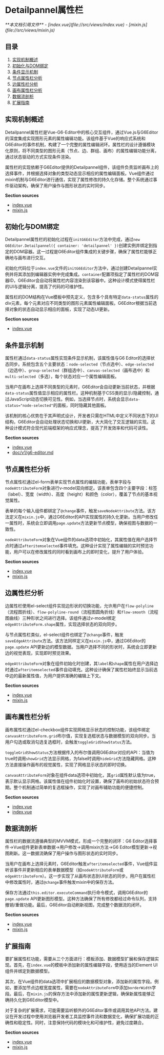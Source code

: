 # Detailpannel属性栏

<cite>
**本文档引用文件**   
- [index.vue](file://src/views/index.vue)
- [mixin.js](file://src/views/mixin.js)
</cite>

## 目录
1. [实现机制概述](#实现机制概述)
2. [初始化与DOM绑定](#初始化与dom绑定)
3. [条件显示机制](#条件显示机制)
4. [节点属性栏分析](#节点属性栏分析)
5. [边属性栏分析](#边属性栏分析)
6. [画布属性栏分析](#画布属性栏分析)
7. [数据流剖析](#数据流剖析)
8. [扩展指南](#扩展指南)

## 实现机制概述

Detailpannel属性栏是Vue-G6-Editor中的核心交互组件，通过Vue.js与G6Editor的深度集成实现图形元素的属性编辑功能。该组件基于Vue的响应式系统和G6Editor的事件机制，构建了一个完整的属性编辑闭环。属性栏的设计遵循模块化原则，将不同类型的图形元素（节点、边、群组、画布）的属性编辑功能分离，通过状态驱动的方式实现条件渲染。

属性栏的实现依赖于G6Editor提供的Detailpannel组件，该组件负责监听画布上的选择事件，并根据选择对象的类型动态显示相应的属性编辑面板。Vue组件通过mixin机制与G6Editor进行通信，实现了属性修改的持久化存储。整个系统通过事件驱动架构，确保了用户操作与图形状态的实时同步。

**Section sources**
- [index.vue](file://src/views/index.vue#L91-L182)
- [mixin.js](file://src/views/mixin.js#L0-L31)

## 初始化与DOM绑定

Detailpannel属性栏的初始化过程在`initG6Editor`方法中完成，通过`new G6Editor.Detailpannel({ container: 'detailpannel' })`创建实例并绑定到指定的DOM容器。这一过程是G6Editor组件集成的关键步骤，确保了属性栏能够正确地与画布进行交互。

初始化代码位于`index.vue`文件的`initG6Editor`方法中，通过创建Detailpannel实例并将其添加到编辑器实例中完成集成。`container`配置项指定了属性栏的DOM容器ID，G6Editor会自动将属性栏内容渲染到该容器中。这种设计模式使得属性栏的UI与逻辑分离，提高了代码的可维护性。

属性栏的DOM结构在Vue模板中预先定义，包含多个具有特定`data-status`属性的div元素，每个元素对应不同类型的图形元素属性编辑面板。G6Editor根据当前选择对象的状态自动显示相应的面板，实现了动态UI更新。

**Section sources**
- [index.vue](file://src/views/index.vue#L356-L370)

## 条件显示机制

属性栏通过`data-status`属性实现条件显示机制，该属性值与G6 Editor的选择状态同步。系统包含五个主要状态：`node-selected`（节点选中）、`edge-selected`（边选中）、`group-selected`（群组选中）、`canvas-selected`（画布选中）和`multi-selected`（多选），每个状态对应一个属性编辑面板。

当用户在画布上选择不同类型的元素时，G6Editor会自动更新当前状态，并根据`data-status`属性值显示相应的属性栏。这种机制基于CSS类的显示/隐藏控制，通过JavaScript动态切换可见性。例如，当选择节点时，系统会显示`data-status="node-selected"`的面板，同时隐藏其他面板。

该机制的核心优势在于其声明式设计，开发者只需在HTML中定义不同状态下的UI结构，G6Editor会自动处理状态切换和UI更新，大大简化了交互逻辑的实现。这种设计模式符合现代前端框架的响应式理念，提高了开发效率和代码可读性。

**Section sources**
- [index.vue](file://src/views/index.vue#L105-L173)
- [doc/v1/g6-editor.md](file://doc/v1/g6-editor.md#L199-L219)

## 节点属性栏分析

节点属性栏通过el-form表单实现节点属性的编辑功能，表单字段与`nodeAttributeForm`对象进行v-model双向绑定。该表单包含四个主要字段：标签（label）、宽度（width）、高度（height）和颜色（color），覆盖了节点的基本视觉属性。

表单的每个输入组件都绑定了`@change`事件，触发`saveNodeAttribute`方法。该方法定义在`mixin.js`中，通过G6Editor的API实现属性的持久化更新。当用户修改任一属性时，系统会立即调用`page.update`方法更新节点模型，确保视图与数据的一致性。

`nodeAttributeForm`对象在Vue组件的data选项中初始化，其属性值在用户选择节点时通过`afteritemselected`事件填充。这种设计实现了属性编辑的实时预览功能，用户可以在修改属性的同时看到画布上的即时变化，提升了用户体验。

**Section sources**
- [index.vue](file://src/views/index.vue#L111-L129)
- [mixin.js](file://src/views/mixin.js#L3-L14)

## 边属性栏分析

边属性栏使用el-select组件实现边形状的切换功能，允许用户在`flow-polyline`（流程图折线）、`flow-polyline-round`（流程图圆角折线）和`flow-smooth`（流程图曲线）三种形状之间进行选择。该组件通过v-model绑定`edgeAttributeForm.shape`属性，实现选择状态的双向同步。

与节点属性栏类似，el-select组件也绑定了`@change`事件，触发`saveEdgeAttribute`方法。该方法同样定义在`mixin.js`中，通过G6Editor的`page.update` API更新边的模型数据。当用户选择不同的形状时，系统会立即更新边的视觉表现，实现即时预览效果。

`edgeAttributeForm`对象在组件初始化时创建，其`label`和`shape`属性在用户选择边时通过`afteritemselected`事件自动填充。这种设计确保了属性栏始终显示当前选中边的最新属性值，为用户提供准确的编辑上下文。

**Section sources**
- [index.vue](file://src/views/index.vue#L143-L150)
- [mixin.js](file://src/views/mixin.js#L16-L27)

## 画布属性栏分析

画布属性栏通过el-checkbox组件实现网格显示状态的控制功能，该组件绑定`canvasAttributeForm.grid`布尔值，实现复选框状态与数据模型的双向同步。当用户勾选或取消勾选复选框时，会触发`toggleGridShowStatus`方法。

`toggleGridShowStatus`方法根据传入的布尔值调用G6Editor对应的API：当值为true时调用`showGrid`方法显示网格，为false时调用`hideGrid`方法隐藏网格。这种方法直接操作画布的视觉属性，实现了网格显示状态的即时切换。

`canvasAttributeForm`对象在组件data选项中初始化，其`grid`属性默认值为true，表示默认显示网格。该属性值在组件初始化时设置，确保了画布的初始状态符合预期。整个机制通过简单的复选框操作，实现了对画布辅助功能的便捷控制。

**Section sources**
- [index.vue](file://src/views/index.vue#L167-L170)
- [index.vue](file://src/views/index.vue#L425-L432)

## 数据流剖析

属性栏的数据流遵循典型的MVVM模式，形成一个完整的闭环：G6 Editor选择事件→Vue组件更新表单数据→用户修改→调用mixin方法→G6 Editor模型更新→视图刷新。这一数据流确保了用户操作与图形状态的实时同步。

当用户在画布上选择元素时，G6Editor触发`afteritemselected`事件，Vue组件监听该事件并更新相应的表单数据模型（如`nodeAttributeForm`或`edgeAttributeForm`）。这一步实现了从画布状态到UI状态的同步。用户在属性栏中修改属性时，通过`@change`事件触发mixin中的保存方法。

保存方法通过`this.editor.executeCommand`执行命令模式，调用G6Editor的`page.update` API更新图形模型。这种方法确保了所有修改都经过命令队列，支持撤销/重做功能。最后，G6Editor自动刷新视图，完成整个数据流的闭环。

**Section sources**
- [index.vue](file://src/views/index.vue#L397-L415)
- [mixin.js](file://src/views/mixin.js#L3-L27)

## 扩展指南

要扩展属性栏功能，需要从三个方面进行：模板添加、数据模型扩展和保存逻辑实现。首先，在`index.vue`的模板中添加新的属性编辑字段，使用适当的Element UI组件并绑定到数据模型。

其次，在Vue组件的data选项中扩展相应的数据模型对象，添加新的属性字段。例如，要添加节点边框宽度属性，需要在`nodeAttributeForm`中添加`borderWidth`字段。最后，在`mixin.js`的保存方法中添加新的属性更新逻辑，确保新属性能够正确持久化到G6Editor模型中。

对于复杂的扩展需求，可能需要监听额外的G6Editor事件或调用其他API方法。建议在开发过程中使用浏览器开发者工具监控事件流和数据变化，确保扩展功能的正确性和稳定性。同时，注意保持代码的模块化和可维护性，避免过度耦合。

**Section sources**
- [index.vue](file://src/views/index.vue#L233-L281)
- [mixin.js](file://src/views/mixin.js#L0-L31)
